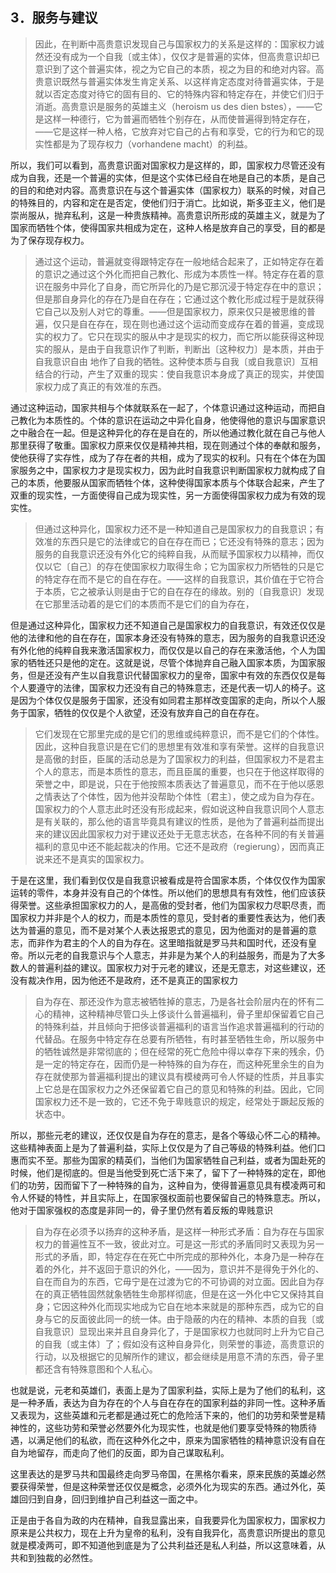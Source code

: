 <h2>3．服务与建议</h2><blockquote data-pid="PahTQ_xV">因此，在判断中高贵意识发现自己与国家权力的关系是这样的：国家权力诚然还没有成为一个自我〔或主体〕，仅仅才是普遍的实体，但高贵意识却已意识到了这个普遍实体，视之为它自己的本质，视之为目的和绝对内容。高贵意识既然与普遍实体发生肯定关系、以这样肯定态度对待普遍实体，于是就以否定态度对待它的固有目的、它的特殊内容和特定存在，并使它们归于消逝。高贵意识是服务的英雄主义（heroism us des dien bstes），——它是这样一种德行，它为普遍而牺牲个别存在，从而使普遍得到特定存在，——它是这样一种人格，它放弃对它自己的占有和享受，它的行为和它的现实性都是为了现存权力（vorhandene macht）的利益。</blockquote><p data-pid="175gqFXh">所以，我们可以看到，高贵意识面对国家权力是这样的，即，国家权力尽管还没有成为自我，还是一个普遍的实体，但是这个实体已经自在地是自己的本质，是自己的目的和绝对内容。高贵意识在与这个普遍实体（国家权力）联系的时候，对自己的特殊目的，内容和定在是否定，使他们归于消亡。比如说，斯多亚主义，他们是崇尚服从，抛弃私利，这是一种贵族精神。高贵意识所形成的英雄主义，就是为了国家而牺牲个体，使得国家共相成为定在，这种人格是放弃自己的享受，目的都是为了保存现存权力。</p><blockquote data-pid="R_N4xSgF">通过这个运动，普遍就变得跟特定存在一般地结合起来了，正如特定存在着的意识之通过这个外化而把自己教化、形成为本质性一样。特定存在着的意识在服务中异化了自身，而它所异化的乃是它那沉浸于特定存在中的意识；但是那自身异化的存在乃是自在存在；它通过这个教化形成过程于是就获得它自己以及别人对它的尊重。——但是国家权力，原来仅只是被思维的普遍，仅只是自在存在，现在则也通过这个运动而变成存在着的普遍，变成现实的权力了。它只在现实的服从中才是现实的权力，而它所以能获得这种现实的服从，是由于自我意识作了判断，判断出〔这种权力〕是本质，并由于自我意识自由 地作了自我的牺牲。这种使本质与自我〔或自我意识〕互相结合的行动，产生了双重的现实：使自我意识本身成了真正的现实，并使国家权力成了真正的有效准的东西。</blockquote><p data-pid="UF_kJvuv">通过这种运动，国家共相与个体就联系在一起了，个体意识通过这种运动，而把自己教化为本质性的。个体的意识在运动之中异化自身，他使得他的意识与国家意识之中融合在一起。但是这种异化的存在是自在的，所以他通过教化就在自己与他人那里获得了敬重。国家权力原来仅仅是精神共相，现在则通过个体的奉献和服务，使他获得了实存性，成为了存在者的共相，成为了现实的权利。只有在个体在为国家服务之中，国家权力才是现实权力，因为此时自我意识判断国家权力就构成了自己的本质，他要服从国家而牺牲个体，这种使得国家本质与个体联合起来，产生了双重的现实性，一方面使得自己成为现实性，另一方面使得国家权力成为有效的现实性。</p><blockquote data-pid="ouEU_Tvl">但通过这种异化，国家权力还不是一种知道自己是国家权力的自我意识；有效准的东西只是它的法律或它的自在存在而已；它还没有特殊的意志；因为服务的自我意识还没有外化它的纯粹自我，从而赋予国家权力以精神，而仅仅以它〔自己〕的存在使国家权力取得生命；它为国家权力所牺牲的只是它的特定存在而不是它的自在存在。——这样的自我意识，其价值在于它符合于本质，它之被承认则是由于它的自在存在的缘故。别的〔自我意识〕发现在它那里活动着的是它们的本质而不是它们的自为存在，</blockquote><p data-pid="jYimQma_">但是通过这种异化，国家权力还不知道自己是国家权力的自我意识，有效还仅仅是他的法律和他的自在存在，国家本身还没有特殊的意志，因为服务的自我意识还没有外化他的纯粹自我来激活国家权力，而仅仅是以自己的存在来激活他，个人为国家的牺牲还只是他的定在。这就是说，尽管个体抛弃自己融入国家本质，为国家服务，但是还没有产生以自我意识代替国家权力的皇帝，国家中有效的东西仅仅是每个人要遵守的法律，国家权力还没有自己的特殊意志，还是代表一切人的椅子。这是因为个体仅仅是服务于国家，还没有如同君主那样改变国家的走向，所以个人服务于国家，牺牲的仅仅是个人欲望，还没有放弃自己的自在存在。</p><blockquote data-pid="IkzoLQwx">它们发现在它那里完成的是它们的思维或纯粹意识，而不是它们的个体性。因此，这种自我意识是在它们的思想里有效准和享有荣誉。这样的自我意识是高傲的封臣，臣属的活动总是为了国家权力的利益，但国家权力不是君主个人的意志，而是本质性的意志，而且臣属的重要，也只在于他这样取得的荣誉之中，即是说，只在于他按照本质表达了普遍意见，而不在于他以感恩之情表达了个体性，因为他并没帮助个体性〔君主〕，使之成为自为存在。国家权力的个人意志此时还没有形成起来，假如说这种自我意识同个人意志是有关联的，那么他的语言毕竟具有建议的性质，是他为了普遍利益而提出来的建议因此国家权力对于建议还处于无意志状态，在各种不同的有关普遍福利的意见中还不能起裁决的作用。它还不是政府（regierung），因而真正说来还不是真实的国家权力。</blockquote><p data-pid="lDBeVPRy">于是在这里，我们看到仅仅是自我意识被看成是符合国家本质，个体仅仅作为国家运转的零件，本身并没有自己的个体性。所以他们的思想具有有效性，他们应该获得荣誉。这些承担国家权力的人，是高傲的受封者，他们为国家权力尽职尽责，而国家权力并非是个人的权力，而是本质性的意见，受封者的重要性表达为，他们表达为普遍的意见，而不是对某个人表达报恩式的意见，因为他面对的是普遍的意志，而非作为君主的个人的自为存在。这里暗指就是罗马共和国时代，还没有皇帝。所以元老的自我意识与个人意志，并非是为某个人的利益服务，而是为了大多数人的普遍利益的建议。国家权力对于元老的建议，还是无意志，对这些建议，还没有裁决作用，因为他还不是政府，还不是真正的国家权力</p><blockquote data-pid="TSFHVZvo">自为存在、那还没作为意志被牺牲掉的意志，乃是各社会阶层内在的怀有二心的精神，这种精神尽管口头上侈谈什么普遍福利，骨子里却保留着它自己的特殊利益，并且倾向于把侈谈普遍福利的语言当作追求普遍福利的行动的代替品。在服务中特定存在总要有所牺牲，有时甚至牺牲生命，所以服务中的牺牲诚然是非常彻底的；但在经常的死亡危险中得以幸存下来的残余，仍是一定的特定存在，因而仍是一种特殊的自为存在，而这种死里余生的自为存在就使那为普遍福利提出的建议具有模棱两可令人怀疑的性质，并且事实上它总是在国家权力之外还保留着它自己的意见和特殊的利益。因此，它同国家权力还不是一致的，它还不免于卑贱意识的规定，经常处于蹶起反叛的状态中。</blockquote><p data-pid="I1lsq4mZ">所以，那些元老的建议，还仅仅是自为存在的意志，是各个等级心怀二心的精神。这些精神表面上是为了普遍利益，实际上仅仅是为了自己等级的特殊利益。他们口惠而实不至。那些为国家的精英们，当他们为国家牺牲自己利益，或者为国赴死的时候，他们是彻底的。但是当他受到死亡活下来了，留下了一种特殊的定在，即他们的功劳，因而留下了一种特殊的自为，这种自为，使得普遍意见具有模凌两可和令人怀疑的特性，并且实际上，在国家强权面前也要保留自己的特殊意志。所以，他对于国家强权的态度是非同一的，骨子里仍然有着反叛的卑贱意识</p><blockquote data-pid="BUKnKxJd">自为存在必须予以扬弃的这种矛盾，是这样一种形式矛盾：自为存在与国家权力的普遍性互不一致，彼此对立。可是这一形式的矛盾同时又表现为另一形式的矛盾，即，特定存在在死亡中所完成的那种外化，本身乃是一种存在着的外化，并不返回于意识的外化，——因为，意识并不是得免于外化的、自在而自为的东西，它毋宁是在过渡为它的不可协调的对立面。因此自为存在的真正牺牲固然就象牺牲生命那样彻底，但是在这一外化中它又保持其自身；它因这种外化而现实地成为它自在地本来就是的那种东西，成为它的自身与它的反面彼此同一的统一体。由于隐蔽的内在的精神、本质的自我〔或自我意识〕显现出来并且自身异化了，于是国家权力也就同时上升为它自己的自我〔或主体〕了；假如没有这种自身异化，则荣誉的事迹，高贵意识的行动，以及根据它的见解所作的建议，都会继续是用意不清的东西，骨子里都还含有特殊意图和个人私心。</blockquote><p data-pid="Dp-U4Cwr">也就是说，元老和英雄们，表面上是为了国家利益，实际上是为了他们的私利，这是一种矛盾，表达为自为存在的个人与自在存在的国家利益的非同一性。这种矛盾又表现为，这些英雄和元老都是通过死亡的危险活下来的，他们的功劳和荣誉是精神性的，这些功劳和荣誉必然要外化为现实性，也就是他们要享受特殊的物质待遇，以满足他们的私欲，而在这种外化之中，原来为国家牺牲的精神意识没有自在自为地留存，而走向了他们的反面，即为自己谋取私利。</p><p data-pid="dweRsnqC">这里表达的是罗马共和国最终走向罗马帝国，在黑格尔看来，原来民族的英雄必然要获得荣誉，但是这种荣誉还仅仅是概念，必须外化为现实的东西。通过外化，英雄回归到自身，回归到维护自己利益这一面之中。</p><p data-pid="DYf9irJc">正是由于各自为政的内在精神，自我显露出来，自我要异化为国家权力，国家权力原来是公共权力，现在上升为皇帝的私利，没有自我异化，高贵意识所提出的意见就是模凌两可，即不知道他到底是为了公共利益还是私人利益，所以这意味着，从共和到独裁的必然性。</p>